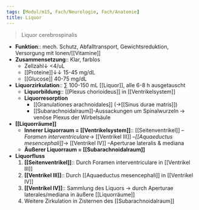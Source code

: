 ```yaml
---
tags: [Modul/m15, Fach/Neurologie, Fach/Anatomie]
title: Liquor
---
```

> Liquor cerebrospinalis
- **Funktion**:: mech. Schutz, Abfalltransport, Gewichtsreduktion, Versorgung mit Ionen/[[Vitamine]]
- **Zusammensetzung**:: Klar, farblos
	- Zellzahl↓ <4/uL
	- [[Proteine]]↓↓ 15-45 mg/dL
	- [[Glucose]] 40-75 mg/dL
- **Liquorzirkulation**:: ∑ 100-150 mL [[Liquor]], alle 6-8 h ausgetauscht
	- **Liquorbildung**:: [[Plexus chorioideus]] in [[Ventrikelsystem]]
	- **Liquorresorption**
		- [[Granulationes arachnoidales]] (→[[Sinus durae matris]])
		- [[Subarachnoidalraum]]-Aussackungen um Spinalwurzeln → venöse Plexus der Wirbelsäule
- **[[Liquorräume]]**
	- **Innerer Liquorraum = [[Ventrikelsystem]]**:: [[Seitenventrikel]] –*Foramen interventriculare*→ [[Ventrikel III]] –*[[Aquaeductus mesencephali]]*→ [[Ventrikel IV]] –Aperturae lateralis & mediana 
	- **Äußerer Liquorraum = [[Subarachnoidalraum]]**
- **Liquorfluss**
	1. **[[Seitenventrikel]]**:: Durch Foramen interventriculare in [[Ventrikel III]]
	2. **[[Ventrikel III]]**:: Durch [[Aquaeductus mesencephali]] in [[Ventrikel IV]]
	3. **[[Ventrikel IV]]**:: Sammlung des Liquors → durch Aperturae laterales/mediana in äußere [[Liquorräume]]
	4. Weitere Zirkulation in Zisternen des [[Subarachnoidalraum]]
